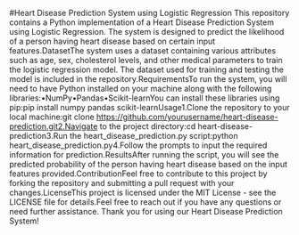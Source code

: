 #Heart Disease Prediction System using Logistic Regression
This repository contains a Python implementation of a Heart Disease Prediction System using Logistic Regression. The system is designed to predict the likelihood of a person having heart disease based on certain input features.DatasetThe system uses a dataset containing various attributes such as age, sex, cholesterol levels, and other medical parameters to train the logistic regression model. The dataset used for training and testing the model is included in the repository.RequirementsTo run the system, you will need to have Python installed on your machine along with the following libraries:•NumPy•Pandas•Scikit-learnYou can install these libraries using pip:pip install numpy pandas scikit-learnUsage1.Clone the repository to your local machine:git clone https://github.com/yourusername/heart-disease-prediction.git2.Navigate to the project directory:cd heart-disease-prediction3.Run the heart_disease_prediction.py script:python heart_disease_prediction.py4.Follow the prompts to input the required information for prediction.ResultsAfter running the script, you will see the predicted probability of the person having heart disease based on the input features provided.ContributionFeel free to contribute to this project by forking the repository and submitting a pull request with your changes.LicenseThis project is licensed under the MIT License - see the LICENSE file for details.Feel free to reach out if you have any questions or need further assistance. Thank you for using our Heart Disease Prediction System!
